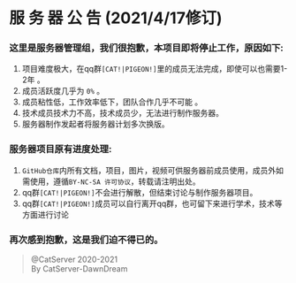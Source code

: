# 服 务 器 公 告 (2021/4/17修订)

### 这里是服务器管理组，我们很抱歉，本项目即将停止工作，原因如下:  

1. 项目难度极大，在qq群` [CAT!|PIGEON!] `里的成员无法完成，即使可以也需要1-2年  。
2. 成员活跃度几乎为 `0%`  。
3. 成员粘性低，工作效率低下，团队合作几乎不可能 。 
4. 技术成员技术力不高，技术成员少，无法进行制作服务器。
5. 服务器制作发起者将服务器计划多次换版。

### 服务器项目原有进度处理:

1. `GitHub仓库`内所有文档，项目，图片，视频可供服务器前成员使用，成员外如需使用，遵循`BY-NC-SA 许可协议`，转载请注明出处。
2. qq群` [CAT!|PIGEON!] `不会进行解散，但结束讨论与制作服务器项目。
3. qq群` [CAT!|PIGEON!] `成员可以自行离开qq群，也可留下来进行学术，技术等方面进行讨论

### 再次感到抱歉，这是我们迫不得已的。

> @CatServer 2020-2021  
> By CatServer-DawnDream
